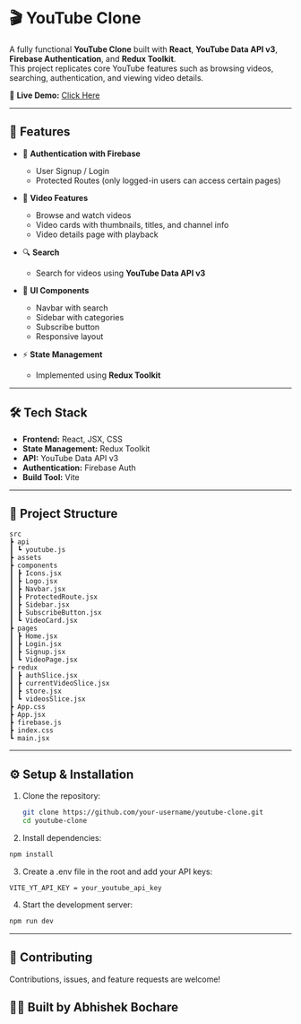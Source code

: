 # 🎬 YouTube Clone

A fully functional **YouTube Clone** built with **React**, **YouTube Data API v3**, **Firebase Authentication**, and **Redux Toolkit**.  
This project replicates core YouTube features such as browsing videos, searching, authentication, and viewing video details.

🔗 **Live Demo:** [Click Here](https://utube-my.netlify.app/)

---

## 🚀 Features

- 🔐 **Authentication with Firebase**
  - User Signup / Login
  - Protected Routes (only logged-in users can access certain pages)

- 🎥 **Video Features**
  - Browse and watch videos
  - Video cards with thumbnails, titles, and channel info
  - Video details page with playback

- 🔍 **Search**
  - Search for videos using **YouTube Data API v3**

- 📌 **UI Components**
  - Navbar with search
  - Sidebar with categories
  - Subscribe button
  - Responsive layout

- ⚡ **State Management**
  - Implemented using **Redux Toolkit**

---

## 🛠️ Tech Stack

- **Frontend:** React, JSX, CSS
- **State Management:** Redux Toolkit
- **API:** YouTube Data API v3
- **Authentication:** Firebase Auth
- **Build Tool:** Vite 

---

## 📂 Project Structure
```
src
┣ api
┃ ┗ youtube.js
┣ assets
┣ components
┃ ┣ Icons.jsx
┃ ┣ Logo.jsx
┃ ┣ Navbar.jsx
┃ ┣ ProtectedRoute.jsx
┃ ┣ Sidebar.jsx
┃ ┣ SubscribeButton.jsx
┃ ┗ VideoCard.jsx
┣ pages
┃ ┣ Home.jsx
┃ ┣ Login.jsx
┃ ┣ Signup.jsx
┃ ┗ VideoPage.jsx
┣ redux
┃ ┣ authSlice.jsx
┃ ┣ currentVideoSlice.jsx
┃ ┣ store.jsx
┃ ┗ videosSlice.jsx
┣ App.css
┣ App.jsx
┣ firebase.js
┣ index.css
┗ main.jsx
```

---

## ⚙️ Setup & Installation

1. Clone the repository:
   ```bash
   git clone https://github.com/your-username/youtube-clone.git
   cd youtube-clone
   ```
   
2. Install dependencies:

  ```bash
  npm install
  ```

3. Create a .env file in the root and add your API keys:

  ```.env
  VITE_YT_API_KEY = your_youtube_api_key
  ```
4. Start the development server:

  ```bash
  npm run dev
  ```

---

## 🤝 Contributing
Contributions, issues, and feature requests are welcome!


## 👨‍💻 Built by Abhishek Bochare
